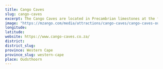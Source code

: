 ```yaml
---
title: Cango Caves
slug: cango-caves
excerpt: The Cango Caves are located in Precambrian limestones at the foothills of the Swartberg range near the town of Oudtshoorn, in the Western Cape Province of South Africa. The principal cave is one of the country's finest, best known, and most popular tourist caves and attracts many visitors from overseas. Although the extensive system of tunnels and chambers go on for over 4 km (2.5 mi), only about a quarter of this is open to visitors, who may proceed into the cave only in groups supervised by a guide.
image: "https://mzango.com/media/attractions/cango-caves/cango-caves-oudsthoorn.jpg"
longitude: 
latitude: 
website: https://www.cango-caves.co.za/
district: 
district_slug: 
province: Western Cape
province_slug: western-cape
place: Oudsthoorn
---
```

